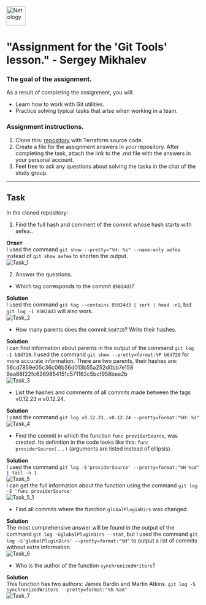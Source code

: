 <img src="https://avatars.githubusercontent.com/u/25052038?s=200&v=4" alt="Netology" width="50" height="50">

# "Assignment for the 'Git Tools' lesson." - Sergey Mikhalev

### The goal of the assignment.

As a result of completing the assignment, you will:

* Learn how to work with Git utilities.
* Practice solving typical tasks that arise when working in a team.

### Assignment instructions.

1. Clone this: [repository](https://github.com/hashicorp/terraform) with Terraform source code.
2. Create a file for the assignment answers in your repository. After completing the task, attach the link to the .md file with the answers in your personal account.
3. Feel free to ask any questions about solving the tasks in the chat of the study group.

------

## Task

In the cloned repository:

1. Find the full hash and comment of the commit whose hash starts with aefea..

**Ответ**</br>
  I used the command ```git show --pretty="%H: %s" --name-only aefea``` instead of ```git show aefea``` to shorten the output.</br>
  ![Task_1](images/Task_1.png)

2. Answer the questions.

* Which tag corresponds to the commit `85024d3`?

**Solution**</br>
  I used the command ```git tag --contains 85024d3 | sort | head -n1```, but ```git log -1 85024d3```  will also work.</br>
  ![Task_2](images/Task_2.png)
  
* How many parents does the commit  `b8d720`? Write their hashes.

**Solution**</br>
  I can find information about parents in the output of the command ```git log -1 b8d720```. I used the command ```git show --pretty=format:%P b8d720``` for more accurate information. There are two parents, their hashes are:</br>56cd7859e05c36c06b56d013b55a252d0bb7e158 </br>9ea88f22fc6269854151c571162c5bcf958bee2b</br>
  ![Task_3](images/Task_3.png)</br>
  
* List the hashes and comments of all commits made between the tags  v0.12.23 и v0.12.24.

**Solution**</br>
  I used the command ```git log v0.12.23..v0.12.24 --pretty=format:"%H: %s"```</br>
  ![Task_4](images/Task_4.png)</br>
* Find the commit in which the function `func providerSource`, was created. Its definition in the code looks like this: `func providerSource(...)` (arguments are listed instead of ellipsis).

**Solution**</br>
  I used the command ```git log -S'providerSource' --pretty=format:"%H %cd" | tail -n 1```</br>
  ![Task_5](images/Task_5.png)</br>
  I can get the full information about the function using the command ```git log -S 'func providerSource'```</br>
  ![Task_5_1](images/Task_5_1.png)</br>
* Find all commits where the function `globalPluginDirs` was changed.

**Solution**</br>
  The most comprehensive answer will be found in the output of the command ```git log -GglobalPluginDirs --stat```, but I used the command ```git log -S'globalPluginDirs' --pretty=format:"%H"```  to output a list of commits without extra information.</br>
  ![Task_6](images/Task_6.png)</br>
* Who is the author of the function `synchronizedWriters`?

**Solution**</br>
  This function has two authors:  James Bardin and Martin Atkins. ```git log -S synchronizedWriters --pretty=format:"%h %an"```</br>
  ![Task_7](images/Task_7.png)</br>
